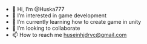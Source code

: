 - 👋 Hi, I’m @Huska777
- 👀 I’m interested in game development
- 🌱 I’m currently learning how to create game in unity
- 💞️ I’m looking to collaborate 
- 📫 How to reach me huseinhjdrvc@gmail.com

<!---
Huska777/Huska777 is a ✨ special ✨ repository because its `README.md` (this file) appears on your GitHub profile.
You can click the Preview link to take a look at your changes.
--->
